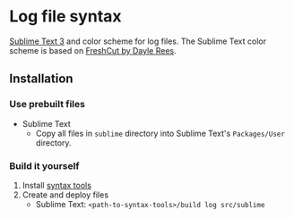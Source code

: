 # Log file syntax

[Sublime Text 3][st3] and color scheme for log files. The Sublime Text color scheme is based on [FreshCut by Dayle Rees][freshcut].

## Installation

### Use prebuilt files

- Sublime Text
    - Copy all files in `sublime` directory into Sublime Text's `Packages/User` directory.

### Build it yourself

1. Install [syntax tools][syntax-tools]
2. Create and deploy files
    - Sublime Text: `<path-to-syntax-tools>/build log src/sublime`

[freshcut]: https://github.com/daylerees/colour-schemes/blob/master/legacy/Contrast/FreshCut.tmTheme
[st3]: http://www.sublimetext.com/
[syntax-tools]: https://github.com/ThomasGreiner/syntax-tools
